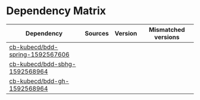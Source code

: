 # Dependency Matrix

Dependency | Sources | Version | Mismatched versions
---------- | ------- | ------- | -------------------
[cb-kubecd/bdd-spring-1592567606](https://github.com/cb-kubecd/bdd-spring-1592567606.git) |  | []() | 
[cb-kubecd/bdd-sbhg-1592568964](https://github.com/cb-kubecd/bdd-sbhg-1592568964.git) |  | []() | 
[cb-kubecd/bdd-gh-1592568964](https://github.com/cb-kubecd/bdd-gh-1592568964.git) |  | []() | 

